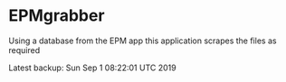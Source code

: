 # EPMgrabber
Using a database from the EPM app this application scrapes the files as required


Latest backup: Sun Sep 1 08:22:01 UTC 2019
